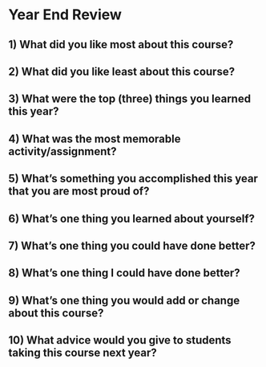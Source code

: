 # Year End Review

## 1) What did you like most about this course?

## 2) What did you like least about this course?

## 3) What were the top (three) things you learned this year?

## 4) What was the most memorable activity/assignment?

## 5) What’s something you accomplished this year that you are most proud of?

## 6) What’s one thing you learned about yourself?

## 7) What’s one thing you could have done better?

## 8) What’s one thing I could have done better?

## 9) What’s one thing you would add or change about this course?

## 10) What advice would you give to students taking this course next year?
